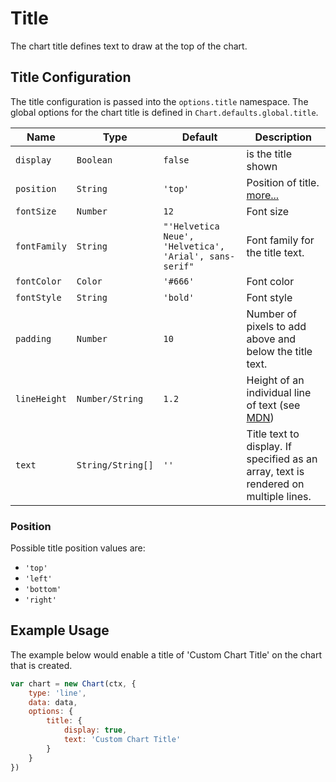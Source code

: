 # Title

The chart title defines text to draw at the top of the chart.

## Title Configuration
The title configuration is passed into the `options.title` namespace. The global options for the chart title is defined in `Chart.defaults.global.title`.

| Name | Type | Default | Description
| -----| ---- | --------| -----------
| `display` | `Boolean` | `false` | is the title shown
| `position` | `String` | `'top'` | Position of title. [more...](#position)
| `fontSize` | `Number` | `12` | Font size
| `fontFamily` | `String` |  `"'Helvetica Neue', 'Helvetica', 'Arial', sans-serif"` | Font family for the title text.
| `fontColor` | `Color` | `'#666'` | Font color
| `fontStyle` | `String` | `'bold'` | Font style
| `padding` | `Number` | `10` | Number of pixels to add above and below the title text.
| `lineHeight` | `Number/String` | `1.2` | Height of an individual line of text (see [MDN](https://developer.mozilla.org/en-US/docs/Web/CSS/line-height))
| `text` | `String/String[]` | `''` | Title text to display. If specified as an array, text is rendered on multiple lines.

### Position
Possible title position values are:
* `'top'`
* `'left'`
* `'bottom'`
* `'right'`

## Example Usage

The example below would enable a title of 'Custom Chart Title' on the chart that is created.

```javascript
var chart = new Chart(ctx, {
    type: 'line',
    data: data,
    options: {
        title: {
            display: true,
            text: 'Custom Chart Title'
        }
    }
})
```
